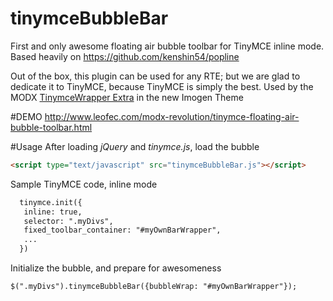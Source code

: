 # tinymceBubbleBar
First and only awesome floating air bubble toolbar for TinyMCE inline mode. Based heavily on https://github.com/kenshin54/popline

Out of the box, this plugin can be used for any RTE; but we are glad to dedicate it to TinyMCE, because TinyMCE is simply the best. Used by the MODX <a href="http://modx.com/extras/package/tinymcewrapper" target="_blank">TinymceWrapper Extra</a> in the new Imogen Theme

#DEMO
http://www.leofec.com/modx-revolution/tinymce-floating-air-bubble-toolbar.html

#Usage
After loading *jQuery* and *tinymce.js*, load the bubble
```html
<script type="text/javascript" src="tinymceBubbleBar.js"></script>
```
Sample TinyMCE code, inline mode
```html
  tinymce.init({
   inline: true,
   selector: ".myDivs",
   fixed_toolbar_container: "#myOwnBarWrapper",
   ...
  })
  ```
  Initialize the bubble, and prepare for awesomeness
  ```html
  $(".myDivs").tinymceBubbleBar({bubbleWrap: "#myOwnBarWrapper"});
  ```
